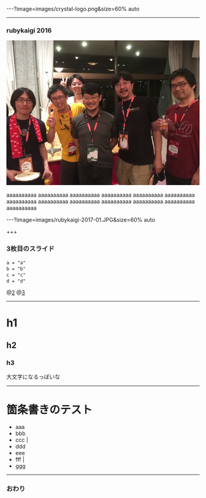 ---?image=images/crystal-logo.png&size=60% auto

---

### rubykaigi 2016

![rubykaigi-2016-01](images/rubykaigi-2016-01.JPG)

aaaaaaaaaa
aaaaaaaaaa
aaaaaaaaaa
aaaaaaaaaa
aaaaaaaaaa
aaaaaaaaaa
aaaaaaaaaa
aaaaaaaaaa
aaaaaaaaaa
aaaaaaaaaa
aaaaaaaaaa
aaaaaaaaaa
aaaaaaaaaa

---?image=images/rubykaigi-2017-01.JPG&size=60% auto


+++


### 3枚目のスライド

```crystal
a = "a"
b = "b"
c = "c"
d = "d"
```
@[2](これは"b"です)
@[3](これは"c"です)


---

# h1

## h2

### h3

大文字になるっぽいな

---

# 箇条書きのテスト

- aaa
- bbb
- ccc |
- ddd
- eee
- fff |
- ggg

---

### おわり
